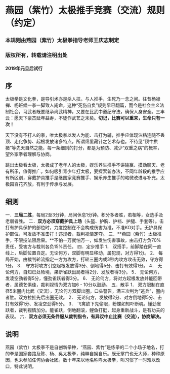 # 燕园（紫竹）太极推手竞赛（交流）规则（约定）

### 本规则由燕园（紫竹）太极拳指导老师王庆志制定

### 版权所有，转载请注明出处

#### 2019年元旦后试行

## 序
  太极拳是文化拳，是导引术亦是杀人技。与人推手，生死乃一念之间。往昔杨禄禅、杨班候一拳一脚致人毙命，这种“死伤自负”规则早已翻篇，而今是社会主义法制社会，习武者既要继承尚武精神，又要在比武中遵纪守法，确保人身安全。三丰云：愿天下豪杰延年益寿，不徒作武艺之末矣。**切记，比赛可以重来，生命只有一次！**

  天下没有不打人的拳，唯太极拳以发人为能、击打为辅，推手应体现沾粘连随不丢顶、走化争势、起根发放诸多特点，所谓绵里藏针之艺术存也。不待见“顶牛拱猪”等先天自然之能，每一条细则的打分，都是为预防、减少“双重之病”的概率，望外家拳者理解与协商。

  跳出太极看太极，太极成了老年人的太极，娱乐养生推手不讲输赢、摸劲聊天、老有所乐，值得推广。如何吸引青少年打太极，要探索新办法，不同年龄段的推手应有所区别，穿戴护具推手是继国家竞赛推手、娱乐养生推手的略微改进与补充。太极园百花齐放，有利于传承与发展。

## 细则

一．**三局二胜**，每局2至3分钟，局间休息1分钟。积分多者胜，若相等，女选手及老弱者胜。
二．**双方必须穿戴护具上场**（头盔、护胸、护裆、护腿、手套等）。击打有护具保护的部位时，力度控制在不会构成伤害为准，不准KO对手。无护具保护部位，可发放不准击打！违规者，裁判视情定夺。
三．**燕园（紫竹）太极推手，不限技法限后果。**不怕一万就怕万一，如发生伤害事故，由击打方负70%责任，受害方与裁判各负15%责任。
四．定步推手
	1．	双搭手，前脚踏在同一直线上，后脚位置自定。无论何方，双脚有明显移动，属犯规，对方得1分。
	2．	每局开始，由裁判轮流指定一方为攻方，打轮三圈内或3秒内攻方攻击无效，守方得1分。
	3．	守方将攻方引空起根发放得3分、倒地得5分、击打有效得1分。
	4．	无论何方，自知已处险境，果断雀跃出局者得2分、发放者得3分。
	5．	无论何方，发凌空劲者得5分，懂劲雀跃者得3分。
	6．	无论何方，将对方起根发放并能回带者，属德艺俱佳，裁判视情为双方加6 - 10分以鼓励。
五．散手
	1．	双方限制在直径5米圈内比武（交流），无论何方双脚出圈，口头警告，满三次判为“逃兵”，圈内者胜。双方拉扯先后出圈无效。
	2．	无论何方，发放得2分、对方倒地得5分、击打有效得1分、发凌空劲得5分。
	3．	飞禽欲下先偷眼，粉蝶如知吓断魂。懂劲雀跃者，裁判视情加分。能雀跃，倒地翻滚，鲤鱼打挺，起身重新战斗，是有功夫的表现。
六．**双方必须无条件服从裁判指令，有异议中止比赛（交流），协商解决。**

## 说明

  燕园（紫竹）太极拳不是自创新拳种，“燕园、紫竹”是练拳的二个小场子地名，打的拳是国家套路及陈、杨、吳太极拳，纯粹自娱自乐。既无掌门也无大师，种种原因，也未参加任何协会社团。数十年来以地名称呼太极拳，叫习惯了一时难以改口，特此说明。
